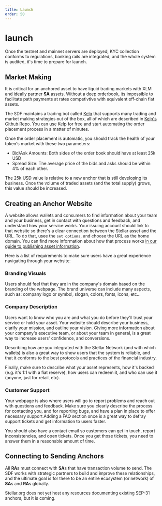 ```yaml
---
title: Launch
order: 50
---
```


# launch

Once the testnet and mainnet servers are deployed, KYC collection conforms to regulations, banking rails are integrated, and the whole system is audited, it's time to prepare for launch.

## Market Making

It is critical for an anchored asset to have liquid trading markets with XLM and ideally partner **SA** assets. Without a deep orderbook, its impossible to facilitate path payments at rates competivtive with equivalent off-chain fiat assets.

The SDF maintains a trading bot called [Kelp](https://kelpbot.io/) that supports many trading and market making strategies out of the box, all of which are described in [Kelp's Github Repo](https://github.com/stellar/kelp#kelp). You can use Kelp for free and start automating the order placement process in a matter of minutes.

Once the order placement is automatic, you should track the health of your token's market with these two parameters:

* Bid/Ask Amounts: Both sides of the order book should have at least 25k USD
* Spread Size: The average price of the bids and asks should be within 4% of each other.

The 25k USD value is relative to a new anchor that is still developing its business. Once the volume of traded assets \(and the total supply\) grows, this value should be increased.

## Creating an Anchor Website

A website allows wallets and consumers to find information about your team and your business, get in contact with questions and feedback, and understand how your service works. Your issuing account should link to that website so there's a clear connection between the Stellar asset and the URL. To do that, usee the `set options`, and choose the URL as the home domain. You can find more information about how that process works [in our guide to publishing asset information](../../issuing-assets/publishing-asset-info.md).

Here is a list of requirements to make sure users have a great experience navigating through your website:

### Branding Visuals

Users should feel that they are in the company's domain based on the branding of the webpage. The brand universe can include many aspects, such as: company logo or symbol, slogan, colors, fonts, icons, etc...

### Company Description

Users want to know who you are and what you do before they'll trust your service or hold your asset. Your website should describe your business, clarify your mission, and outline your vision. Giving more information about your company's executive team, or about your team in general, is a great way to increase users' confidence, and conversions.

Describing how are you integrated with the Stellar Network \(and with which wallets\) is also a great way to show users that the system is reliable, and that it conforms to the best protocols and practices of the financial industry.

Finally, make sure to describe what your asset represents, how it's backed \(e.g. it's 1:1 with a fiat reserve\), how users can redeem it, and who can use it \(anyone, just for retail, etc\).

### Customer Support

Your webpage is also where users will go to report problems and reach out with questions and feedback. Make sure you clearly describe the process for contacting you, and for reporting bugs, and have a plan in place to offer necessary support.Adding a FAQ section once is a great way to defray support tickets and get information to users faster.

You should also have a contact email so customers can get in touch, report inconsistencies, and open tickets. Once you get those tickets, you need to answer them in a reasonable amount of time.

## Connecting to Sending Anchors

All **RA**s must connect with **SA**s that have transaction volume to send. The SDF works with strategic partners to build and improve these relationships, and the ultimate goal is for there to be an entire ecosystem \(or network\) of **SA**s and **RA**s globally.

Stellar.org does not yet host any resources documenting existing SEP-31 anchors, but it is coming.

